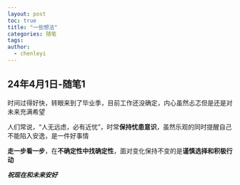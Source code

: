 ```yaml
---
layout: post
toc: true
title: "一些想法"
categories: 随笔
tags:
author:
  - chenleyi
---
```

## 24年4月1日-随笔1

时间过得好快，转眼来到了毕业季，目前工作还没确定，内心虽然忐忑但是还是对未来充满希望

人们常说，“人无远虑，必有近忧”，时常**保持忧患意识**，虽然乐观的同时提醒自己不能陷入安逸，是一件好事情

**走一步看一步**，在**不确定性中找确定性**，面对变化保持不变的是**谨慎选择和积极行动**

***祝现在和未来安好***
